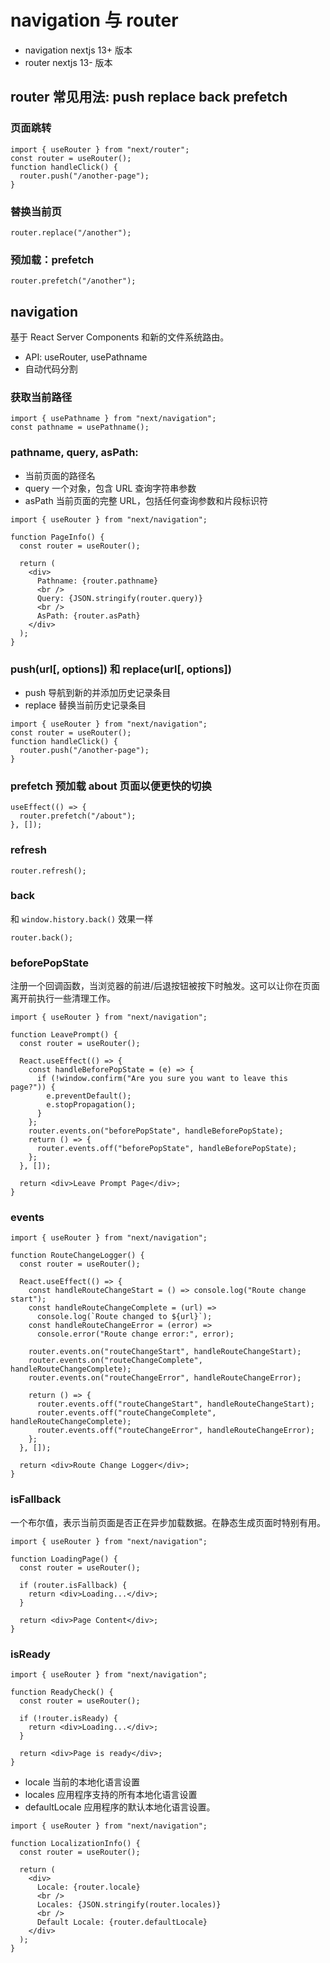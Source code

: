 # navigation 与 router

- navigation nextjs 13+ 版本
- router nextjs 13- 版本

## router 常见用法: push replace back prefetch

### 页面跳转

```tsx
import { useRouter } from "next/router";
const router = useRouter();
function handleClick() {
  router.push("/another-page");
}
```

### 替换当前页

```tsx
router.replace("/another");
```

### 预加载：prefetch

```tsx
router.prefetch("/another");
```

## navigation

基于 React Server Components 和新的文件系统路由。

- API: useRouter, usePathname
- 自动代码分割

### 获取当前路径

```tsx
import { usePathname } from "next/navigation";
const pathname = usePathname();
```

### pathname, query, asPath:

- 当前页面的路径名
- query 一个对象，包含 URL 查询字符串参数
- asPath 当前页面的完整 URL，包括任何查询参数和片段标识符

```tsx
import { useRouter } from "next/navigation";

function PageInfo() {
  const router = useRouter();

  return (
    <div>
      Pathname: {router.pathname}
      <br />
      Query: {JSON.stringify(router.query)}
      <br />
      AsPath: {router.asPath}
    </div>
  );
}
```

### push(url[, options]) 和 replace(url[, options])

- push 导航到新的并添加历史记录条目
- replace 替换当前历史记录条目

```tsx
import { useRouter } from "next/navigation";
const router = useRouter();
function handleClick() {
  router.push("/another-page");
}
```

### prefetch 预加载 about 页面以便更快的切换

```tsx
useEffect(() => {
  router.prefetch("/about");
}, []);
```

### refresh

```tsx
router.refresh();
```

### back

和 `window.history.back()` 效果一样

```tsx
router.back();
```

### beforePopState

注册一个回调函数，当浏览器的前进/后退按钮被按下时触发。这可以让你在页面离开前执行一些清理工作。

```tsx
import { useRouter } from "next/navigation";

function LeavePrompt() {
  const router = useRouter();

  React.useEffect(() => {
    const handleBeforePopState = (e) => {
      if (!window.confirm("Are you sure you want to leave this page?")) {
        e.preventDefault();
        e.stopPropagation();
      }
    };
    router.events.on("beforePopState", handleBeforePopState);
    return () => {
      router.events.off("beforePopState", handleBeforePopState);
    };
  }, []);

  return <div>Leave Prompt Page</div>;
}
```

### events

```tsx
import { useRouter } from "next/navigation";

function RouteChangeLogger() {
  const router = useRouter();

  React.useEffect(() => {
    const handleRouteChangeStart = () => console.log("Route change start");
    const handleRouteChangeComplete = (url) =>
      console.log(`Route changed to ${url}`);
    const handleRouteChangeError = (error) =>
      console.error("Route change error:", error);

    router.events.on("routeChangeStart", handleRouteChangeStart);
    router.events.on("routeChangeComplete", handleRouteChangeComplete);
    router.events.on("routeChangeError", handleRouteChangeError);

    return () => {
      router.events.off("routeChangeStart", handleRouteChangeStart);
      router.events.off("routeChangeComplete", handleRouteChangeComplete);
      router.events.off("routeChangeError", handleRouteChangeError);
    };
  }, []);

  return <div>Route Change Logger</div>;
}
```

### isFallback

一个布尔值，表示当前页面是否正在异步加载数据。在静态生成页面时特别有用。

```tsx
import { useRouter } from "next/navigation";

function LoadingPage() {
  const router = useRouter();

  if (router.isFallback) {
    return <div>Loading...</div>;
  }

  return <div>Page Content</div>;
}
```

### isReady

```tsx
import { useRouter } from "next/navigation";

function ReadyCheck() {
  const router = useRouter();

  if (!router.isReady) {
    return <div>Loading...</div>;
  }

  return <div>Page is ready</div>;
}
```

- locale 当前的本地化语言设置
- locales 应用程序支持的所有本地化语言设置
- defaultLocale 应用程序的默认本地化语言设置。

```tsx
import { useRouter } from "next/navigation";

function LocalizationInfo() {
  const router = useRouter();

  return (
    <div>
      Locale: {router.locale}
      <br />
      Locales: {JSON.stringify(router.locales)}
      <br />
      Default Locale: {router.defaultLocale}
    </div>
  );
}
```
